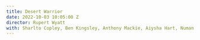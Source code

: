 ```yaml
---
title: Desert Warrior
date: 2022-10-03 10:05:00 Z
director: Rupert Wyatt
with: Sharlto Copley, Ben Kingsley, Anthony Mackie, Aiysha Hart, Numan Acar
---
```


